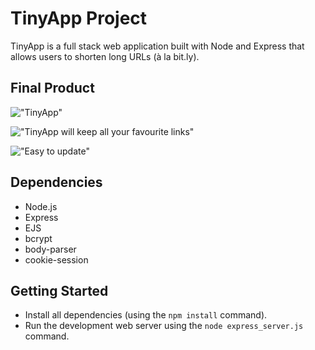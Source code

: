 # TinyApp Project

TinyApp is a full stack web application built with Node and Express that allows users to shorten long URLs (à la bit.ly).

## Final Product

!["TinyApp"]([https://github.com/Vgalii/tinyapp/blob/master/docs/main_page.png?raw=true])

!["TinyApp will keep all your favourite links"]([https://github.com/Vgalii/tinyapp/blob/master/docs/urls.png?raw=true])

!["Easy to update"]([https://github.com/Vgalii/tinyapp/blob/master/docs/urls:new.png?raw=true])

## Dependencies

- Node.js
- Express
- EJS
- bcrypt
- body-parser
- cookie-session

## Getting Started

- Install all dependencies (using the `npm install` command).
- Run the development web server using the `node express_server.js` command.